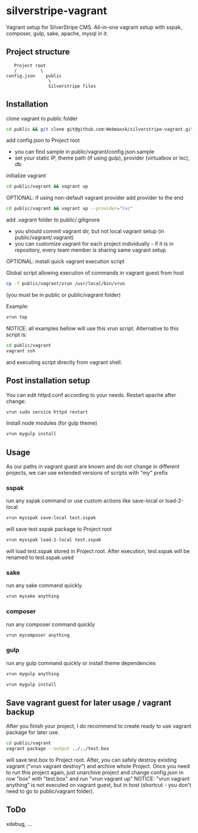# silverstripe-vagrant
Vagrant setup for SilverStripe CMS. All-in-one vagrant setup with sspak, composer, gulp, sake, apache, mysql in it.


## Project structure

       Project root
       /         \
    config.json    public
               	    \
              	    Silverstripe files



## Installation

clone vagrant to public folder
```bash
cd public && git clone git@github.com:Webmaxsk/silverstripe-vagrant.git vagrant && rm -rf vagrant/.git
```

add config.json to Project root
- you can find sample in public/vagrant/config.json.sample
- set your static IP, theme path (if using gulp), provider (virtualbox or lxc), db

initialize vagrant
```bash
cd public/vagrant && vagrant up 
```

OPTIONAL: if using non-default vagrant provider add provider to the end
```bash
cd public/vagrant && vagrant up --provider="lxc"
```

add .vagrant folder to public/.gitignore
- you should commit vagrant dir, but not local vagrant setup (in public/vagrant/.vagrant)
- you can customize vagrant for each project individually - if it is in repository, every team member is sharing same vagrant setup

OPTIONAL: install quick vagrant execution script

Global script allowing execution of commands in vagrant guest from host 
```bash
cp -f public/vagrant/vrun /usr/local/bin/vrun
```
(you must be in public or public/vagrant folder) 

Example:
```bash
vrun top
```

NOTICE: all examples bellow will use this vrun script. Alternative to this script is:
```bash
cd public/vagrant
vagrant ssh
```
and executing script directly from vagrant shell.


## Post installation setup

You can edit httpd.conf according to your needs.
Restart apache after change:
```bash
vrun sudo service httpd restart
```

Install node modules (for gulp theme)
```bash
vrun mygulp install
```


## Usage
As our paths in vagrant guest are known and do not change in different projects, we can use extended versions of scripts with "my" prefix

### sspak
run any sspak command or use custom actions like save-local or load-2-local

```bash
vrun mysspak save-local test.sspak
```
will save test.sspak package to Project root

```bash
vrun mysspak load-2-local test.sspak
```
will load test.sspak stored in Project root. After execution, test.sspak will be renamed to test.sspak.used

### sake
run any sake command quickly.
```bash
vrun mysake anything
```

### composer
run any composer command quickly
```bash
vrun mycomposer anything
```

### gulp
run any gulp command quickly or install theme dependencies
```bash
vrun mygulp anything
```
```bash
vrun mygulp install
```


## Save vagrant guest for later usage / vagrant backup
After you finish your project, I do recommend to create ready to use vagrant package for later use.
```bash
cd public/vagrant
vagrant package --output ../../test.box
```
will save test.box to Project root. After, you can safely destroy existing vagrant ("vrun vagrant destroy") and archive whole Project. Once you need to run this project again, just unarchive project and change config.json in row "box" with "test.box" and run "vrun vagrant up"
NOTICE: "vrun vagrant anything" is not executed on vagrant guest, but in host (shortcut - you don't need to go to public/vagrant folder).


## ToDo
xdebug, ...
